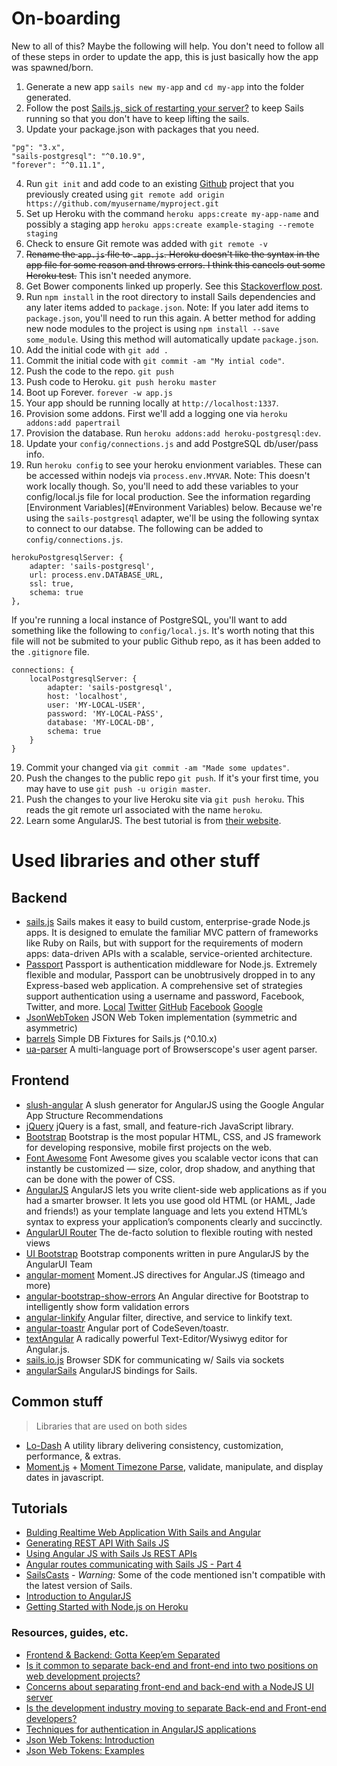 # On-boarding

New to all of this? Maybe the following will help. You don't need to follow all of these steps in order to update the app, this is just basically how the app was spawned/born.

1. Generate a new app `sails new my-app` and `cd my-app` into the folder generated.
2. Follow the post [Sails.js, sick of restarting your server?](https://coderwall.com/p/njcr7w) to keep Sails running so that you don't have to keep lifting the sails.
3. Update your package.json with packages that you need.
```
"pg": "3.x",
"sails-postgresql": "^0.10.9",
"forever": "^0.11.1",
```
4. Run `git init` and add code to an existing [Github](http://github.com) project that you previously created using `git remote add origin https://github.com/myusername/myproject.git`
5. Set up Heroku with the command `heroku apps:create my-app-name` and possibly a staging app `heroku apps:create example-staging --remote staging`
6. Check to ensure Git remote was added with `git remote -v`
7. ~~Rename the `app.js` file to `.app.js`. Heroku doesn't like the syntax in the app file for some reason and throws errors. I think this cancels out some Heroku test.~~ This isn't needed anymore.
8. Get Bower components linked up properly. See this [Stackoverflow post](http://stackoverflow.com/a/22456574/67524).
9. Run `npm install` in the root directory to install Sails dependencies and any later items added to `package.json`. Note: If you later add items to `package.json`, you'll need to run this again. A better method for adding new node modules to the project is using `npm install --save some_module`. Using this method will automatically update `package.json`.
9. Add the initial code with `git add .`
10. Commit the initial code with `git commit -am "My intial code"`.
11. Push the code to the repo. `git push`
12. Push code to Heroku. `git push heroku master`
13. Boot up Forever. `forever -w app.js`
14. Your app should be running locally at `http://localhost:1337`.
15. Provision some addons. First we'll add a logging one via `heroku addons:add papertrail`
16. Provision the database. Run `heroku addons:add heroku-postgresql:dev`.
17. Update your `config/connections.js` and add PostgreSQL db/user/pass info.
18. Run `heroku config` to see your heroku envionment variables. These can be accessed within nodejs via `process.env.MYVAR`. Note: This doesn't work locally though. So, you'll need to add these variables to your config/local.js file for local production. See the information regarding [Environment Variables](#Environment Variables) below.
Because we're using the `sails-postgresql` adapter, we'll be using the following syntax to connect to our databse. The following can be added to `config/connections.js`.
```
herokuPostgresqlServer: {
	adapter: 'sails-postgresql',
	url: process.env.DATABASE_URL,
	ssl: true,
	schema: true
},
```

If you're running a local instance of PostgreSQL, you'll want to add something like the following to `config/local.js`. It's worth noting that this file will not be submited to your public Github repo, as it has been added to the `.gitignore` file.

```
connections: {
	localPostgresqlServer: {
		adapter: 'sails-postgresql',
		host: 'localhost',
		user: 'MY-LOCAL-USER',
		password: 'MY-LOCAL-PASS',
		database: 'MY-LOCAL-DB',
		schema: true
	}
} 
```
19. Commit your changed via `git commit -am "Made some updates"`.
20. Push the changes to the public repo `git push`. If it's your first time, you may have to use `git push -u origin master`.
21. Push the changes to your live Heroku site via `git push heroku`. This reads the git remote url associated with the name `heroku`.
22. Learn some AngularJS. The best tutorial is from [their website](https://docs.angularjs.org/tutorial/step_00).

# Used libraries and other stuff

## Backend

* [sails.js](http://sailsjs.org/) Sails makes it easy to build custom, enterprise-grade Node.js apps. It is designed to emulate the familiar MVC pattern of frameworks like Ruby on Rails, but with support for the requirements of modern apps: data-driven APIs with a scalable, service-oriented architecture.
* [Passport](http://passportjs.org/) Passport is authentication middleware for Node.js. Extremely flexible and modular, Passport can be unobtrusively dropped in to any Express-based web application. A comprehensive set of strategies support authentication using a username and password, Facebook, Twitter, and more.
[Local](https://github.com/jaredhanson/passport-local)  [Twitter](https://github.com/jaredhanson/passport-twitter)  [GitHub](https://github.com/jaredhanson/passport-github)  [Facebook](https://github.com/jaredhanson/passport-facebook)  [Google](https://github.com/jaredhanson/passport-google)
* [JsonWebToken](https://github.com/auth0/node-jsonwebtoken) JSON Web Token implementation (symmetric and asymmetric)
* [barrels](https://github.com/bredikhin/barrels) Simple DB Fixtures for Sails.js (^0.10.x)
* [ua-parser](https://github.com/tobie/ua-parser) A multi-language port of Browserscope's user agent parser.

## Frontend
* [slush-angular](https://github.com/slushjs/slush-angular) A slush generator for AngularJS using the Google Angular App Structure Recommendations
* [jQuery](http://jquery.com/) jQuery is a fast, small, and feature-rich JavaScript library.
* [Bootstrap](http://getbootstrap.com/) Bootstrap is the most popular HTML, CSS, and JS framework for developing responsive, mobile first projects on the web.
* [Font Awesome](http://fontawesome.io/) Font Awesome gives you scalable vector icons that can instantly be customized — size, color, drop shadow, and anything that can be done with the power of CSS.
* [AngularJS](https://angularjs.org/) AngularJS lets you write client-side web applications as if you had a smarter browser. It lets you use good old HTML (or HAML, Jade and friends!) as your template language and lets you extend HTML’s syntax to express your application’s components clearly and succinctly.
* [AngularUI Router](https://github.com/angular-ui/ui-router) The de-facto solution to flexible routing with nested views
* [UI Bootstrap](http://angular-ui.github.io/bootstrap/) Bootstrap components written in pure AngularJS by the AngularUI Team
* [angular-moment](https://github.com/urish/angular-moment) Moment.JS directives for Angular.JS (timeago and more)
* [angular-bootstrap-show-errors](https://github.com/paulyoder/angular-bootstrap-show-errors) An Angular directive for Bootstrap to intelligently show form validation errors
* [angular-linkify](https://github.com/scottcorgan/angular-linkify) Angular filter, directive, and service to linkify text.
* [angular-toastr](http://foxandxss.github.io/angular-toastr/) Angular port of CodeSeven/toastr.
* [textAngular](https://github.com/fraywing/textAngular) A radically powerful Text-Editor/Wysiwyg editor for Angular.js.
* [sails.io.js](https://github.com/balderdashy/sails.io.js) Browser SDK for communicating w/ Sails via sockets
* [angularSails](https://github.com/balderdashy/angularSails) AngularJS bindings for Sails.

## Common stuff 
> Libraries that are used on both sides
* [Lo-Dash](http://lodash.com/) A utility library delivering consistency, customization, performance, & extras.
* [Moment.js](http://momentjs.com/) + [Moment Timezone Parse](http://momentjs.com/timezone/), validate, manipulate, and display dates in javascript.

## Tutorials

* [Bulding Realtime Web Application With Sails and Angular](http://maangalabs.com/blog/2014/07/25/bulding-realtime-application-with-sails-and-angular-part-1/)
* [Generating REST API With Sails JS](http://maangalabs.com/blog/2014/07/26/generating-rest-api-with-sails-js-part-2/)
* [Using Angular JS with Sails Js REST APIs](http://maangalabs.com/blog/2014/07/26/generating-rest-api-with-sails-js-part-2/)
* [Angular routes communicating with Sails JS - Part 4](http://maangalabs.com/blog/2014/08/04/angular-routes-communicating-with-sails-js-part-4/)
* [SailsCasts](http://irlnathan.github.io/sailscasts/) - *Warning:* Some of the code mentioned isn't compatible with the latest version of Sails.
* [Introduction to AngularJS](https://docs.angularjs.org/tutorial/step_00)
* [Getting Started with Node.js on Heroku](https://devcenter.heroku.com/articles/getting-started-with-nodejs#introduction)

### Resources, guides, etc.

* [Frontend & Backend: Gotta Keep’em Separated](http://lostechies.com/bradcarleton/2014/03/25/frontend-backend-gotta-keepem-separated/)
* [Is it common to separate back-end and front-end into two positions on web development projects?](http://programmers.stackexchange.com/questions/107503/is-it-common-to-separate-back-end-and-front-end-into-two-positions-on-web-develo)
* [Concerns about separating front-end and back-end with a NodeJS UI server](http://stackoverflow.com/questions/23871853/concerns-about-separating-front-end-and-back-end-with-a-nodejs-ui-server)
* [Is the development industry moving to separate Back-end and Front-end developers?](http://www.linkedin.com/groups/Is-development-industry-moving-separate-40949.S.5808929533427990532)
* [Techniques for authentication in AngularJS applications](https://medium.com/opinionated-angularjs/techniques-for-authentication-in-angularjs-applications-7bbf0346acec)
* [Json Web Tokens: Introduction](http://angular-tips.com/blog/2014/05/json-web-tokens-introduction/)
* [Json Web Tokens: Examples](http://angular-tips.com/blog/2014/05/json-web-tokens-examples/)